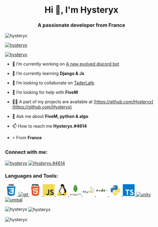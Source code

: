 <h1 align="center">Hi 👋, I'm Hysteryx</h1>
<h3 align="center">A passionate developer from France</h3>

<p align="left"> <img src="https://komarev.com/ghpvc/?username=hysteryx&label=Profile%20views&color=0e75b6&style=flat" alt="hysteryx" /> </p>

<p align="left"> <a href="https://github.com/ryo-ma/github-profile-trophy"><img src="https://github-profile-trophy.vercel.app/?username=hysteryx" alt="hysteryx" /></a> </p>

<p align="left"> <a href="https://twitter.com/hysteryx" target="blank"><img src="https://img.shields.io/twitter/follow/hysteryx?logo=twitter&style=for-the-badge" alt="hysteryx" /></a> </p>

- 🔭 I’m currently working on [A new evolved discord bot](https://github.com/HysteryxCorp)

- 🌱 I’m currently learning **Django & Js**

- 👯 I’m looking to collaborate on [TaderLafe](https://github.com/TaderLafe)

- 🤝 I’m looking for help with **FiveM**

- 👨‍💻 A part of my projects are available at [https://github.com/Hysteryx](https://github.com/Hysteryx)

- 💬 Ask me about **FiveM, python & algo**

- 📫 How to reach me **Hysteryx.#4614**

- ⚡ From **France**

<h3 align="left">Connect with me:</h3>
<p align="left">
<a href="https://twitter.com/hysteryx" target="blank"><img align="center" src="https://raw.githubusercontent.com/rahuldkjain/github-profile-readme-generator/master/src/images/icons/Social/twitter.svg" alt="hysteryx" height="30" width="40" /></a>
<a href="https://discord.gg/Hysteryx.#4614" target="blank"><img align="center" src="https://raw.githubusercontent.com/rahuldkjain/github-profile-readme-generator/master/src/images/icons/Social/discord.svg" alt="Hysteryx.#4614" height="30" width="40" /></a>
</p>

<h3 align="left">Languages and Tools:</h3>
<p align="left"> <a href="https://www.w3schools.com/css/" target="_blank" rel="noreferrer"> <img src="https://raw.githubusercontent.com/devicons/devicon/master/icons/css3/css3-original-wordmark.svg" alt="css3" width="40" height="40"/> </a> <a href="https://git-scm.com/" target="_blank" rel="noreferrer"> <img src="https://www.vectorlogo.zone/logos/git-scm/git-scm-icon.svg" alt="git" width="40" height="40"/> </a> <a href="https://www.w3.org/html/" target="_blank" rel="noreferrer"> <img src="https://raw.githubusercontent.com/devicons/devicon/master/icons/html5/html5-original-wordmark.svg" alt="html5" width="40" height="40"/> </a> <a href="https://developer.mozilla.org/en-US/docs/Web/JavaScript" target="_blank" rel="noreferrer"> <img src="https://raw.githubusercontent.com/devicons/devicon/master/icons/javascript/javascript-original.svg" alt="javascript" width="40" height="40"/> </a> <a href="https://www.linux.org/" target="_blank" rel="noreferrer"> <img src="https://raw.githubusercontent.com/devicons/devicon/master/icons/linux/linux-original.svg" alt="linux" width="40" height="40"/> </a> <a href="https://www.mongodb.com/" target="_blank" rel="noreferrer"> <img src="https://raw.githubusercontent.com/devicons/devicon/master/icons/mongodb/mongodb-original-wordmark.svg" alt="mongodb" width="40" height="40"/> </a> <a href="https://www.mysql.com/" target="_blank" rel="noreferrer"> <img src="https://raw.githubusercontent.com/devicons/devicon/master/icons/mysql/mysql-original-wordmark.svg" alt="mysql" width="40" height="40"/> </a> <a href="https://nodejs.org" target="_blank" rel="noreferrer"> <img src="https://raw.githubusercontent.com/devicons/devicon/master/icons/nodejs/nodejs-original-wordmark.svg" alt="nodejs" width="40" height="40"/> </a> <a href="https://www.python.org" target="_blank" rel="noreferrer"> <img src="https://raw.githubusercontent.com/devicons/devicon/master/icons/python/python-original.svg" alt="python" width="40" height="40"/> </a> <a href="https://www.typescriptlang.org/" target="_blank" rel="noreferrer"> <img src="https://raw.githubusercontent.com/devicons/devicon/master/icons/typescript/typescript-original.svg" alt="typescript" width="40" height="40"/> </a> <a href="https://unity.com/" target="_blank" rel="noreferrer"> <img src="https://www.vectorlogo.zone/logos/unity3d/unity3d-icon.svg" alt="unity" width="40" height="40"/> </a> <a href="https://unrealengine.com/" target="_blank" rel="noreferrer"> <img src="https://raw.githubusercontent.com/kenangundogan/fontisto/036b7eca71aab1bef8e6a0518f7329f13ed62f6b/icons/svg/brand/unreal-engine.svg" alt="unreal" width="40" height="40"/> </a> </p>

<p><img align="left" src="https://github-readme-stats.vercel.app/api/top-langs?username=hysteryx&show_icons=true&locale=en&layout=compact" alt="hysteryx" /></p>

<p>&nbsp;<img align="center" src="https://github-readme-stats.vercel.app/api?username=hysteryx&show_icons=true&locale=en" alt="hysteryx" /></p>

<p><img align="center" src="https://github-readme-streak-stats.herokuapp.com/?user=hysteryx&" alt="hysteryx" /></p>

